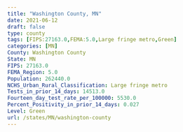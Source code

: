 ```yaml
---
title: "Washington County, MN"
date: 2021-06-12
draft: false
type: county
tags: [FIPS:27163.0,FEMA:5.0,Large fringe metro,Green]
categories: [MN]
County: Washington County
State: MN
FIPS: 27163.0
FEMA_Region: 5.0
Population: 262440.0
NCHS_Urban_Rural_Classification: Large fringe metro
Tests_in_prior_14_days: 14513.0
Fourteen_day_test_rate_per_100000: 5530.0
Percent_Positivity_in_prior_14_days: 0.027
Level: Green
url: /states/MN/washington-county
---
```



